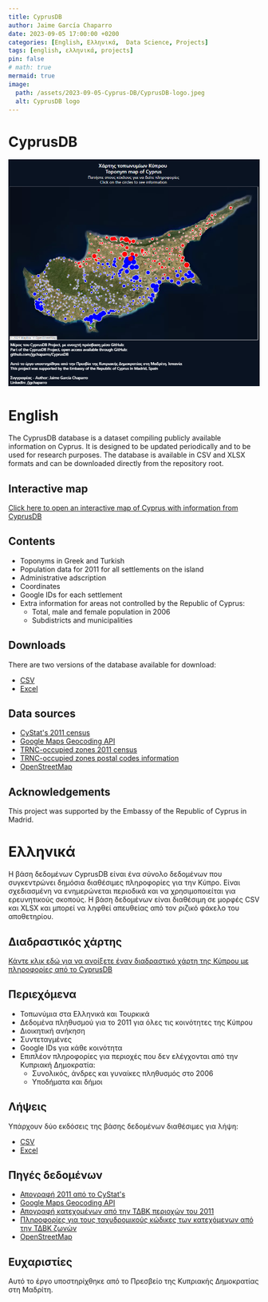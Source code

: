 ```yaml
---
title: CyprusDB
author: Jaime García Chaparro
date: 2023-09-05 17:00:00 +0200
categories: [English, Ελληνικά,  Data Science, Projects]
tags: [english, ελληνικά, projects]
pin: false
# math: true
mermaid: true
image:
  path: /assets/2023-09-05-Cyprus-DB/CyprusDB-logo.jpeg
  alt: CyprusDB logo
---
```


# CyprusDB

![](/assets/2023-09-05-Cyprus-DB/interactive_map.png)

# English

The CyprusDB database is a dataset compiling publicly available information on Cyprus. It is designed to be updated periodically and to be used for research purposes. The database is available in CSV and XLSX formats and can be downloaded directly from the repository root.

## Interactive map

[Click here to open an interactive map of Cyprus with information from CyprusDB](https://public.tableau.com/app/profile/jgchaparro/viz/ToponymmapofCyprus/Toponymdashboard)

## Contents

* Toponyms in Greek and Turkish
* Population data for 2011 for all settlements on the island
* Administrative adscription
* Coordinates
* Google IDs for each settlement
* Extra information for areas not controlled by the Republic of Cyprus:
  * Total, male and female population in 2006
  * Subdistricts and municipalities

## Downloads

There are two versions of the database available for download:

* [CSV](https://github.com/jgchaparro/CyprusDB/blob/main/CyprusDB.csv)
* [Excel](https://github.com/jgchaparro/CyprusDB/blob/main/CyprusDB.xlsx) 

## Data sources

* [CyStat's 2011 census](https://www.data.gov.cy/dataset/%CF%80%CE%BB%CE%B7%CE%B8%CF%85%CF%83%CE%BC%CF%8C%CF%82-%CE%BA%CE%B1%CF%84%CE%AC-%CF%84%CF%8C%CF%80%CE%BF-%CE%B4%CE%B9%CE%B1%CE%BC%CE%BF%CE%BD%CE%AE%CF%82-%CE%B1%CF%80%CE%BF%CE%B3%CF%81%CE%B1%CF%86%CE%AE-%CF%80%CE%BB%CE%B7%CE%B8%CF%85%CF%83%CE%BC%CE%BF%CF%8D-2011)
* [Google Maps Geocoding API](https://developers.google.com/maps/documentation/geocoding/overview?hl=en-419)
* [TRNC-occupied zones 2011 census](https://www.ktoeos.org/wp-content/uploads/2013/08/nufus_ikinci_.pdf)
* [TRNC-occupied zones postal codes information](https://web.archive.org/web/20181024005008/http://posta.gov.ct.tr/LinkClick.aspx?fileticket=8SyyJ3rwqeI=&tabid=8099&language=en-US)
* [OpenStreetMap](https://www.openstreetmap.org/#map=13/34.6544/32.9638)

## Acknowledgements

This project was supported by the Embassy of the Republic of Cyprus in Madrid.

# Ελληνικά

Η βάση δεδομένων CyprusDB είναι ένα σύνολο δεδομένων που συγκεντρώνει δημόσια διαθέσιμες πληροφορίες για την Κύπρο. Είναι σχεδιασμένη να ενημερώνεται περιοδικά και να χρησιμοποιείται για ερευνητικούς σκοπούς. Η βάση δεδομένων είναι διαθέσιμη σε μορφές CSV και XLSX και μπορεί να ληφθεί απευθείας από τον ριζικό φάκελο του αποθετηρίου.

## Διαδραστικός χάρτης

[Κάντε κλικ εδώ για να ανοίξετε έναν διαδραστικό χάρτη της Κύπρου με πληροφορίες από το CyprusDB](https://public.tableau.com/app/profile/jgchaparro/viz/ToponymmapofCyprus/Toponymdashboard)

## Περιεχόμενα

* Τοπωνύμια στα Ελληνικά και Τουρκικά
* Δεδομένα πληθυσμού για το 2011 για όλες τις κοινότητες της Κύπρου
* Διοικητική ανήκηση
* Συντεταγμένες
* Google IDs για κάθε κοινότητα
* Επιπλέον πληροφορίες για περιοχές που δεν ελέγχονται από την Κυπριακή Δημοκρατία:
  * Συνολικός, άνδρες και γυναίκες πληθυσμός στο 2006
  * Υποδήματα και δήμοι

## Λήψεις

Υπάρχουν δύο εκδόσεις της βάσης δεδομένων διαθέσιμες για λήψη:

* [CSV](https://github.com/jgchaparro/CyprusDB/blob/main/CyprusDB.csv)
* [Excel](https://github.com/jgchaparro/CyprusDB/blob/main/CyprusDB.xlsx)

## Πηγές δεδομένων
 
* [Απογραφή 2011 από το CyStat's](https://www.data.gov.cy/dataset/%CF%80%CE%BB%CE%B7%CE%B8%CF%85%CF%83%CE%BC%CF%8C%CF%82-%CE%BA%CE%B1%CF%84%CE%AC-%CF%84%CF%8C%CF%80%CE%BF-%CE%B4%CE%B9%CE%B1%CE%BC%CE%BF%CE%BD%CE%AE%CF%82-%CE%B1%CF%80%CE%BF%CE%B3%CF%81%CE%B1%CF%86%CE%AE-%CF%80%CE%BB%CE%B7%CE%B8%CF%85%CF%83%CE%BC%CE%BF%CF%8D-2011)
* [Google Maps Geocoding API](https://developers.google.com/maps/documentation/geocoding/overview?hl=en-419)
* [Απογραφή κατεχομένων από την ΤΔΒΚ περιοχών του 2011](https://www.ktoeos.org/wp-content/uploads/2013/08/nufus_ikinci_.pdf)
* [Πληροφορίες για τους ταχυδρομικούς κώδικες των κατεχόμενων από την ΤΔΒΚ ζωνών](https://web.archive.org/web/20181024005008/http://posta.gov.ct.tr/LinkClick.aspx?fileticket=8SyyJ3rwqeI=&tabid=8099&language=en-US)
* [OpenStreetMap](https://www.openstreetmap.org/#map=13/34.6544/32.9638)

## Ευχαριστίες

Αυτό το έργο υποστηρίχθηκε από το Πρεσβείο της Κυπριακής Δημοκρατίας στη Μαδρίτη.

